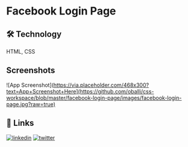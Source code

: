 
# Facebook Login Page

## 🛠 Technology
HTML, CSS


## Screenshots

![App Screenshot](https://via.placeholder.com/468x300?text=App+Screenshot+Here](https://github.com/oballi/css-workspace/blob/master/facebook-login-page/images/facebook-login-page.jpg?raw=true)


## 🔗 Links
[![linkedin](https://img.shields.io/badge/linkedin-0A66C2?style=for-the-badge&logo=linkedin&logoColor=white)](https://www.linkedin.com/in/omerfarukballi/)
[![twitter](https://img.shields.io/badge/twitter-1DA1F2?style=for-the-badge&logo=twitter&logoColor=white)](https://twitter.com/iamfarukk)
